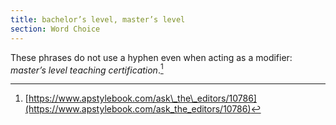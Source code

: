 ```yaml
---
title: bachelor’s level, master’s level
section: Word Choice
---
```

These phrases do not use a hyphen even when acting as a modifier: _master’s level teaching certification_.[^36]


[^36]: [https://www.apstylebook.com/ask\_the\_editors/10786](https://www.apstylebook.com/ask_the_editors/10786)
